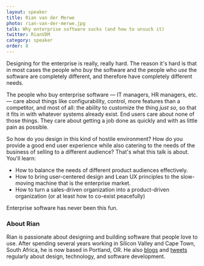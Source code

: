 ```yaml
---
layout: speaker
title: Rian van der Merwe
photo: rian-van-der-merwe.jpg
talk: Why enterprise software sucks (and how to unsuck it)
twitter: RianVDM
category: speaker
order: 8
---
```


Designing for the enterprise is really, really hard. The reason it's hard is that in most cases the people who *buy* the software and the people who *use* the software are completely different, and therefore have completely different needs.

The people who buy enterprise software — IT managers, HR managers, etc. — care about things like configurability, control, more features than a competitor, and most of all: the ability to customize the thing *just so*, so that it fits in with whatever systems already exist. End users care about none of those things. They care about getting a job done as quickly and with as little pain as possible.

So how do you design in this kind of hostile environment? How do you provide a good end user experience while also catering to the needs of the business of selling to a different audience? That's what this talk is about. You'll learn:

* How to balance the needs of different product audiences effectively.
* How to bring user-centered design and Lean UX principles to the slow-moving machine that is the enterprise market.
* How to turn a sales-driven organization into a product-driven organization (or at least how to co-exist peacefully)

Enterprise software has never been this fun.

### About Rian

Rian is passionate about designing and building software that people love to use. After spending several years working in Silicon Valley and Cape Town, South Africa, he is now based in Portland, OR. He also [blogs](http://www.elezea.com) and [tweets](http://twitter.com/rianvdm) regularly about design, technology, and software development.
